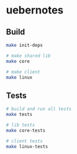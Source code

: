 # uebernotes

## Build

```bash
make init-deps

# make shared lib
make core

# make client
make linux
```

## Tests

```bash
# build and run all tests
make tests

# lib tests
make core-tests

# client tests
make linux-tests
```
